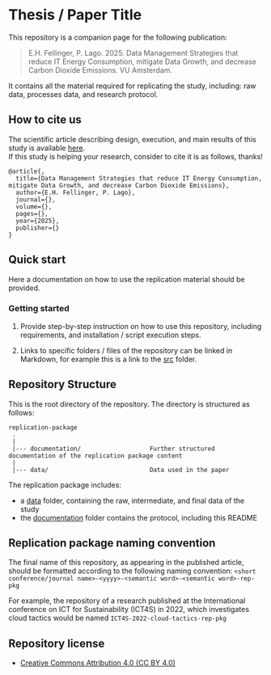 # Thesis / Paper Title
This repository is a companion page for the following publication:
> E.H. Fellinger, P. Lago. 2025. Data Management Strategies that reduce IT Energy Consumption,
mitigate Data Growth, and decrease Carbon Dioxide Emissions. VU Amsterdam.

It contains all the material required for replicating the study, including: raw data, processes data, and research protocol.

## How to cite us
The scientific article describing design, execution, and main results of this study is available [here](https://www.google.com).<br> 
If this study is helping your research, consider to cite it is as follows, thanks!

```
@article{,
  title={Data Management Strategies that reduce IT Energy Consumption,
mitigate Data Growth, and decrease Carbon Dioxide Emissions},
  author={E.H. Fellinger, P. Lago},
  journal={},
  volume={},
  pages={},
  year={2025},
  publisher={}
}
```

## Quick start
Here a documentation on how to use the replication material should be provided.

### Getting started

1. Provide step-by-step instruction on how to use this repository, including requirements, and installation / script execution steps.

3. Links to specific folders / files of the repository can be linked in Markdown, for example this is a link to the [src](src/) folder.

## Repository Structure
This is the root directory of the repository. The directory is structured as follows:

    replication-package
     .
     |
     |--- documentation/                   Further structured documentation of the replication package content
     |
     |--- data/                            Data used in the paper 
          
                     
  

The replication package includes:
* a [data](data/) folder, containing the raw, intermediate, and final data of the study
* the [documentation](documentation/) folder contains the protocol, including this README 

## Replication package naming convention
The final name of this repository, as appearing in the published article, should be formatted according to the following naming convention:
`<short conference/journal name>-<yyyy>-<semantic word>-<semantic word>-rep-pkg`

For example, the repository of a research published at the International conference on ICT for Sustainability (ICT4S) in 2022, which investigates cloud tactics would be named `ICT4S-2022-cloud-tactics-rep-pkg`

## Repository license
* [Creative Commons Attribution 4.0	(CC BY 4.0)](https://creativecommons.org/licenses/by/4.0/)

